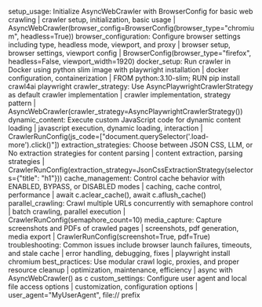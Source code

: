 setup_usage: Initialize AsyncWebCrawler with BrowserConfig for basic web crawling | crawler setup, initialization, basic usage | AsyncWebCrawler(browser_config=BrowserConfig(browser_type="chromium", headless=True))
browser_configuration: Configure browser settings including type, headless mode, viewport, and proxy | browser setup, browser settings, viewport config | BrowserConfig(browser_type="firefox", headless=False, viewport_width=1920)
docker_setup: Run crawler in Docker using python slim image with playwright installation | docker configuration, containerization | FROM python:3.10-slim; RUN pip install crawl4ai playwright
crawler_strategy: Use AsyncPlaywrightCrawlerStrategy as default crawler implementation | crawler implementation, strategy pattern | AsyncWebCrawler(crawler_strategy=AsyncPlaywrightCrawlerStrategy())
dynamic_content: Execute custom JavaScript code for dynamic content loading | javascript execution, dynamic loading, interaction | CrawlerRunConfig(js_code=["document.querySelector('.load-more').click()"])
extraction_strategies: Choose between JSON CSS, LLM, or No extraction strategies for content parsing | content extraction, parsing strategies | CrawlerRunConfig(extraction_strategy=JsonCssExtractionStrategy(selectors={"title": "h1"}))
cache_management: Control cache behavior with ENABLED, BYPASS, or DISABLED modes | caching, cache control, performance | await c.aclear_cache(), await c.aflush_cache()
parallel_crawling: Crawl multiple URLs concurrently with semaphore control | batch crawling, parallel execution | CrawlerRunConfig(semaphore_count=10)
media_capture: Capture screenshots and PDFs of crawled pages | screenshots, pdf generation, media export | CrawlerRunConfig(screenshot=True, pdf=True)
troubleshooting: Common issues include browser launch failures, timeouts, and stale cache | error handling, debugging, fixes | playwright install chromium
best_practices: Use modular crawl logic, proxies, and proper resource cleanup | optimization, maintenance, efficiency | async with AsyncWebCrawler() as c
custom_settings: Configure user agent and local file access options | customization, configuration options | user_agent="MyUserAgent", file:// prefix